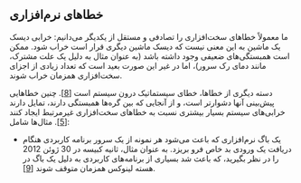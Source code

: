 ## خطاهای نرم‌افزاری
ما معمولاً خطاهای سخت‌افزاری را تصادفی و مستقل از یکدیگر می‌دانیم: خرابی دیسک یک ماشین به این معنی نیست که دیسک ماشین دیگری قرار است خراب شود. ممکن است همبستگی‌های ضعیفی وجود داشته باشد (به عنوان مثال به دلیل یک علت مشترک، مانند دمای رک سرور)، اما در غیر این صورت بعید است که تعداد زیادی از اجزای سخت‌افزاری همزمان خراب شوند.

دسته دیگری از خطاها، خطای سیستماتیک درون سیستم است
[[8](ch01.html#Gunawi2014gn)].
چنین خطاهایی پیش‌بینی آنها دشوارتر است، و از آنجایی که بین گره‌ها همبستگی دارند، تمایل دارند خرابی‌های سیستم بسیار بیشتری نسبت به خطاهای سخت‌افزاری غیرمرتبط ایجاد کنند
[[5](ch01.html#Ford2010vv)]. مثال‌ها شامل:

* یک باگ نرم‌افزاری که باعث می‌شود هر نمونه از یک سرور برنامه کاربردی هنگام دریافت یک ورودی بد خاص فرو بریزد. به عنوان مثال، ثانیه کبیسه در 30 ژوئن 2012 را در نظر بگیرید، که باعث شد بسیاری از برنامه‌های کاربردی به دلیل یک باگ در هسته لینوکس همزمان متوقف شوند
[[9](ch01.html#Minar2012vh_ch1)]. 